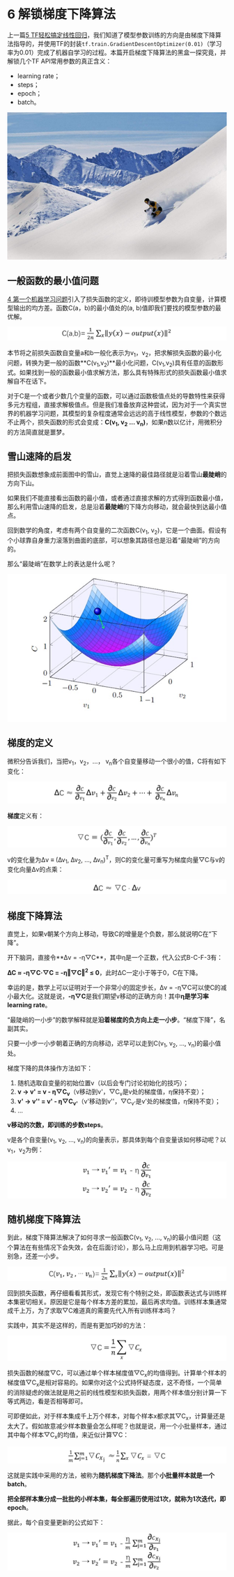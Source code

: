 # 6 解锁梯度下降算法

上一篇[5 TF轻松搞定线性回归](./5-TensorFlow轻松搞定线性回归.md)，我们知道了模型参数训练的方向是由梯度下降算法指导的，并使用TF的封装`tf.train.GradientDescentOptimizer(0.01)`（学习率为0.01）完成了机器自学习的过程。本篇开启梯度下降算法的黑盒一探究竟，并解锁几个TF API常用参数的真正含义：

- learning rate；
- steps；
- epoch；
- batch。

![雪山速降](img/2017-6-skiing.jpg)

## 一般函数的最小值问题

[4 第一个机器学习问题](./4-第一个机器学习问题.md)引入了损失函数的定义，即待训模型参数为自变量，计算模型输出的均方差。函数C(a，b)的最小值处的(a, b)值即我们要找的模型参数的最优解。

![B-O-F-1 损失函数](img/2017-B-O-F-1.jpg)

本节将之前损失函数自变量a和b一般化表示为v<sub>1</sub>，v<sub>2</sub>，把求解损失函数的最小化问题，转换为更一般的函数**C(v<sub>1</sub>,v<sub>2</sub>)**最小化问题，C(v<sub>1</sub>,v<sub>2</sub>)具有任意的函数形式。如果找到一般的函数最小值求解方法，那么具有特殊形式的损失函数最小值求解自不在话下。

对于C是一个或者少数几个变量的函数，可以通过函数极值点处的导数特性来获得多元方程组，直接求解极值点。但是我们准备放弃这种尝试，因为对于一个真实世界的机器学习问题，其模型的复杂程度通常会远远的高于线性模型，参数的个数远不止两个，损失函数的形式会变成：**C(v<sub>1</sub>, v<sub>2</sub> ... v<sub>n</sub>)**，如果n数以亿计，用微积分的方法简直就是噩梦。

## 雪山速降的启发

把损失函数想象成前面图中的雪山，直觉上速降的最佳路径就是沿着雪山**最陡峭**的方向下山。

如果我们不能直接看出函数的最小值，或者通过直接求解的方式得到函数最小值，那么利用雪山速降的启发，总是沿着**最陡峭**的下降方向移动，就会最快到达最小值点。

回到数学的角度，考虑有两个自变量的二次函数C(v<sub>1</sub>, v<sub>2</sub>)，它是一个曲面。假设有个小球靠自身重力滚落到曲面的底部，可以想象其路径也是沿着“最陡峭”的方向的。

那么“最陡峭”在数学上的表达是什么呢？

![梯度下降](img/2017-6-GD.jpg)

## 梯度的定义

微积分告诉我们，当把v<sub>1</sub>，v<sub>2</sub>，...， v<sub>n</sub>各个自变量移动一个很小的值，C将有如下变化：

![B-C-F-1 微积分](img/2017-B-C-F-1.JPG)

**梯度**定义有：

![B-C-F-2 梯度](img/2017-B-C-F-2.JPG)

v的变化量为∆v ≡ (∆v<sub>1</sub>, ∆v<sub>2</sub>, ..., ∆v<sub>n</sub>)<sup>T</sup>，则C的变化量可重写为梯度向量▽C与v的变化向量∆v的点乘：

![B-C-F-3 C的增量](img/2017-B-C-F-3.jpg)

## 梯度下降算法

直觉上，如果v朝某个方向上移动，导致C的增量是个负数，那么就说明C在“下降”。

开下脑洞，直接令**∆v = -η▽C**，其中η是一个正数，代入公式B-C-F-3有：

**∆C ≈ -η▽C·▽C = -η‖▽C‖<sup>2</sup> ≤ 0**，此时∆C一定小于等于0，C在下降。

幸运的是，数学上可以证明对于一个非常小的固定步长，∆v = -η▽C可以使C的减小最大化。这就是说，**-η▽C**是我们期望v移动的正确方向！其中**η是学习率learning rate**。

“最陡峭的一小步”的数学解释就是**沿着梯度的负方向上走一小步**。“梯度下降”，名副其实。

只要一小步一小步朝着正确的方向移动，迟早可以走到C(v<sub>1</sub>, v<sub>2</sub>, ..., v<sub>n</sub>)的最小值处。

梯度下降的具体操作方法如下：

1.	随机选取自变量的初始位置v（以后会专门讨论初始化的技巧）；
2.	**v → v' = v - η▽C<sub>v</sub>**（v移动到v'，▽C<sub>v</sub>是v处的梯度值，η保持不变）；
2.  **v' → v'' = v' - η▽C<sub>v'</sub>**（v'移动到v''，▽C<sub>v'</sub>是v'处的梯度值，η保持不变）；
3. ...

**v移动的次数，即训练的步数steps**。

v是各个自变量(v<sub>1</sub>, v<sub>2</sub>, ..., v<sub>n</sub>)的向量表示，那具体到每个自变量该如何移动呢？以v<sub>1</sub>，v<sub>2</sub>为例：

![B-O-F-3 分量的增量](img/2017-B-O-F-3.jpg)

## 随机梯度下降算法

到此，梯度下降算法解决了如何寻求一般函数C(v<sub>1</sub>, v<sub>2</sub>, ..., v<sub>n</sub>)的最小值问题（这个算法在有些情况下会失效，会在后面讨论），那么马上应用到机器学习吧。可是别急，还差一小步。

![B-O-F-2 损失函数](img/2017-B-O-F-2.jpg)

回到损失函数，再仔细看看其形式，发现它有个特别之处，即函数表达式与训练样本集密切相关。原因是它是每个样本方差的累加，最后再求均值。训练样本集通常成千上万，为了求取▽C难道真的需要先代入所有训练样本吗？

实践中，其实不是这样的，而是有更加巧妙的方法：

![B-O-F-4 样本梯度均值](img/2017-B-O-F-4.jpg)

损失函数的梯度▽C，可以通过单个样本梯度值▽C<sub>x</sub>的均值得到。计算单个样本的梯度值▽C<sub>x</sub>是相对容易的。如果你对这个公式持怀疑态度，这不奇怪，一个简单的消除疑虑的做法就是用之前的线性模型和损失函数，用两个样本值分别计算一下等式两边，看是否相等即可。

可即便如此，对于样本集成千上万个样本，对每个样本x都求其▽C<sub>x</sub>，计算量还是太大了。假如故意减少样本数量会怎么样呢？也就是说，用一个小批量样本，通过其中每个样本▽C<sub>x</sub>的均值，来近似计算▽C：

![B-O-F-5 样本梯度均值的近似](img/2017-B-O-F-5.jpg)

这就是实践中采用的方法，被称为**随机梯度下降法**。那个**小批量样本就是一个batch**。

**把全部样本集分成一批批的小样本集，每全部遍历使用过1次，就称为1次迭代，即epoch**。

据此，每个自变量更新的公式如下：

![B-O-F-6 分量的增量](img/2017-B-O-F-6.jpg)

